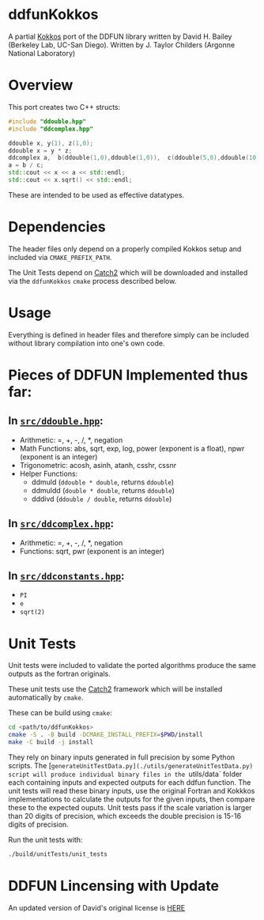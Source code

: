 # ddfunKokkos
A partial [Kokkos](https://github.com/kokkos/kokkos) port of the DDFUN library written by David H. Bailey (Berkeley Lab, UC-San Diego).
Written by J. Taylor Childers (Argonne National Laboratory)

# Overview

This port creates two C++ structs:
```C++
#include "ddouble.hpp"
#include "ddcomplex.hpp"

ddouble x, y(1), z(1,0);
ddouble x = y * z;
ddcomplex a,  b(ddouble(1,0),ddouble(1,0)),  c(ddouble(5,0),ddouble(10,0));
a = b / c;
std::cout << x << a << std::endl;
std::cout << x.sqrt() << std::endl;
```
These are intended to be used as effective datatypes.

# Dependencies

The header files only depend on a properly compiled Kokkos setup and included via `CMAKE_PREFIX_PATH`.

The Unit Tests depend on [Catch2](https://github.com/catchorg/Catch2) which will be downloaded and installed via the `ddfunKokkos` `cmake` process described below.

# Usage

Everything is defined in header files and therefore simply can be included without library compilation into one's own code. 

# Pieces of DDFUN Implemented thus far:

## In [`src/ddouble.hpp`](./src/ddouble.hpp):
* Arithmetic: =, +, -, /, *, negation
* Math Functions: abs, sqrt, exp, log, power (exponent is a float), npwr (exponent is an integer)
* Trigonometric: acosh, asinh, atanh, csshr, cssnr
* Helper Functions:
   * ddmuld (`ddouble * double`, returns `ddouble`)
   * ddmuldd (`double * double`, returns `ddouble`)
   * dddivd (`ddouble / double`, returns `ddouble`)

## In [`src/ddcomplex.hpp`](./src/ddcomplex.hpp):
* Arithmetic: =, +, -, /, *, negation
* Functions: sqrt, pwr (exponent is an integer)

## In [`src/ddconstants.hpp`](./src/ddconstants.hpp):
* `PI`
* `e`
* `sqrt(2)`

# Unit Tests

Unit tests were included to validate the ported algorithms produce the same outputs as the fortran originals.

These unit tests use the [Catch2](https://github.com/catchorg/Catch2) framework which will be installed automatically by `cmake`.

These can be build using `cmake`:
``` bash
cd <path/to/ddfunKokkos>
cmake -S . -B build -DCMAKE_INSTALL_PREFIX=$PWD/install
make -C build -j install
```

They rely on binary inputs generated in full precision by some Python scripts. The [`generateUnitTestData.py](./utils/generateUnitTestData.py) script will produce individual binary files in the `utils/data` folder each containing inputs and expected outputs for each ddfun function. The unit tests will read these binary inputs, use the original Fortran and Kokkkos implementations to calculate the outputs for the given inputs, then compare these to the expected ouputs. Unit tests pass if the scale variation is larger than 20 digits of precision, which exceeds the double precision is 15-16 digits of precision.

Run the unit tests with:
```bash
./build/unitTests/unit_tests
```

# DDFUN Lincensing with Update

An updated version of David's original license is [HERE](./DHB-License.txt)

